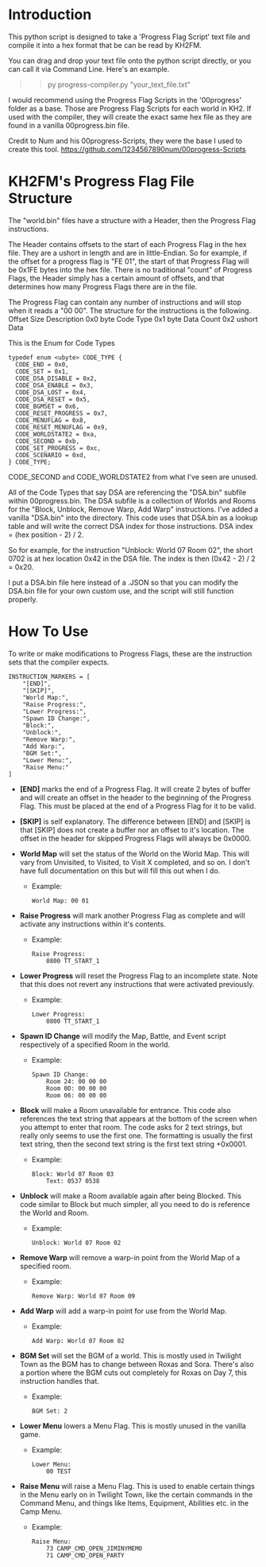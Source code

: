 # Introduction
This python script is designed to take a 'Progress Flag Script' text file and compile it into a hex format that be can be read by KH2FM.

You can drag and drop your text file onto the python script directly, or you can call it via Command Line. Here's an example.

> >py progress-compiler.py "your_text_file.txt"

I would recommend using the Progress Flag Scripts in the '00progress' folder as a base. Those are Progress Flag Scripts for each world in KH2. If used with the compiler, they will create the exact same hex file as they are found in a vanilla 00progress.bin file.

Credit to Num and his 00progress-Scripts, they were the base I used to create this tool. https://github.com/1234567890num/00progress-Scripts


# KH2FM's Progress Flag File Structure
The "world.bin" files have a structure with a Header, then the Progress Flag instructions.

The Header contains offsets to the start of each Progress Flag in the hex file. They are a ushort in length and are in little-Endian. So for example, if the offset for a progress flag is "FE 01", the start of that Progress Flag will be 0x1FE bytes into the hex file. There is no traditional "count" of Progress Flags, the Header simply has a certain amount of offsets, and that determines how many Progress Flags there are in the file.

The Progress Flag can contain any number of instructions and will stop when it reads a "00 00". The structure for the instructions is the following.
Offset	Size	Description
0x0		byte	Code Type
0x1		byte	Data Count
0x2		ushort	Data

This is the Enum for Code Types

```
typedef enum <ubyte> CODE_TYPE {
  CODE_END = 0x0,
  CODE_SET = 0x1,
  CODE_DSA_DISABLE = 0x2,
  CODE_DSA_ENABLE = 0x3,
  CODE_DSA_LOST = 0x4,
  CODE_DSA_RESET = 0x5,
  CODE_BGMSET = 0x6,
  CODE_RESET_PROGRESS = 0x7,
  CODE_MENUFLAG = 0x8,
  CODE_RESET_MENUFLAG = 0x9,
  CODE_WORLDSTATE2 = 0xa,
  CODE_SECOND = 0xb,
  CODE_SET_PROGRESS = 0xc,
  CODE_SCENARIO = 0xd,
} CODE_TYPE;
```

CODE_SECOND and CODE_WORLDSTATE2 from what I've seen are unused.

All of the Code Types that say DSA are referencing the "DSA.bin" subfile within 00progress.bin. The DSA subfile is a collection of Worlds and Rooms for the "Block, Unblock, Remove Warp, Add Warp" instructions. I've added a vanilla "DSA.bin" into the directory. This code uses that DSA.bin as a lookup table and will write the correct DSA index for those instructions. DSA index = (hex position - 2) / 2. 

So for example, for the instruction "Unblock: World 07 Room 02", the short 0702 is at hex location 0x42 in the DSA file. The index is then (0x42 - 2) / 2 = 0x20.

I put a DSA.bin file here instead of a .JSON so that you can modify the DSA.bin file for your own custom use, and the script will still function properly.


# How To Use
To write or make modifications to Progress Flags, these are the instruction sets that the compiler expects.

```
INSTRUCTION_MARKERS = [
    "[END]",
    "[SKIP]",
    "World Map:",
    "Raise Progress:",
    "Lower Progress:",
    "Spawn ID Change:",
    "Block:",
    "Unblock:",
    "Remove Warp:",
    "Add Warp:",
    "BGM Set:",
    "Lower Menu:",
    "Raise Menu:"
]
```

* **[END]** marks the end of a Progress Flag. It will create 2 bytes of buffer and will create an offset in the header to the beginning of the Progress Flag. This must be placed at the end of a Progress Flag for it to be valid.

* **[SKIP]** is self explanatory. The difference between [END] and [SKIP] is that [SKIP] does not create a buffer nor an offset to it's location. The offset in the header for skipped Progress Flags will always be 0x0000.

* **World Map** will set the status of the World on the World Map. This will vary from Unvisited, to Visited, to Visit X completed, and so on. I don't have full documentation on this but will fill this out when I do.
	* Example:
		```
		World Map: 00 01
  		```

* **Raise Progress** will mark another Progress Flag as complete and will activate any instructions within it's contents.
	* Example:
		```
		Raise Progress:
			0800 TT_START_1
  		```
			
* **Lower Progress** will reset the Progress Flag to an incomplete state. Note that this does not revert any instructions that were activated previously.
	* Example:
		```
		Lower Progress:
			0800 TT_START_1
  		```

* **Spawn ID Change** will modify the Map, Battle, and Event script respectively of a specified Room in the world.
	* Example:
		```
		Spawn ID Change:
			Room 24: 00 00 00
			Room 0D: 00 00 00
			Room 06: 00 00 00
  		```
		
* **Block** will make a Room unavailable for entrance. This code also references the text string that appears at the bottom of the screen when you attempt to enter that room. The code asks for 2 text strings, but really only seems to use the first one. The formatting is usually the first text string, then the second text string is the first text string +0x0001.
	* Example:
		```
		Block: World 07 Room 03
			Text: 0537 0538
  		```
			
* **Unblock** will make a Room available again after being Blocked. This code similar to Block but much simpler, all you need to do is reference the World and Room.
	* Example:
		```
		Unblock: World 07 Room 02
  		```
		
* **Remove Warp** will remove a warp-in point from the World Map of a specified room.
	* Example:
		```
		Remove Warp: World 07 Room 09
  		```
		
* **Add Warp** will add a warp-in point for use from the World Map.
	* Example:
		```
		Add Warp: World 07 Room 02
  		```
		
* **BGM Set** will set the BGM of a world. This is mostly used in Twilight Town as the BGM has to change between Roxas and Sora. There's also a portion where the BGM cuts out completely for Roxas on Day 7, this instruction handles that.
	* Example:
		```
		BGM Set: 2
  		```
		
* **Lower Menu** lowers a Menu Flag. This is mostly unused in the vanilla game.
	* Example:
		```
		Lower Menu:
			00 TEST
  		```
			
* **Raise Menu** will raise a Menu Flag. This is used to enable certain things in the Menu early on in Twilight Town, like the certain commands in the Command Menu, and things like Items, Equipment, Abilities etc. in the Camp Menu.
	* Example:
		```
		Raise Menu:
			73 CAMP_CMD_OPEN_JIMINYMEMO
			71 CAMP_CMD_OPEN_PARTY
  		```
